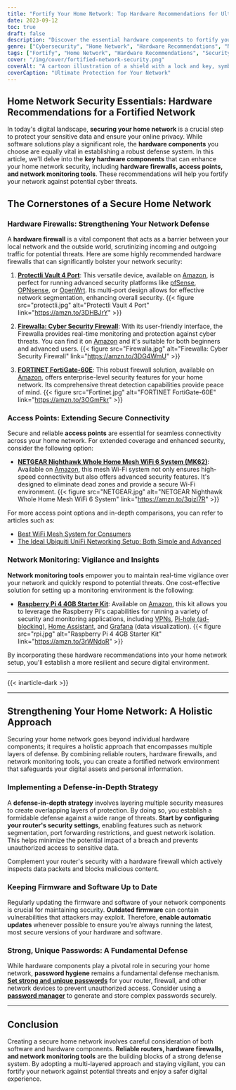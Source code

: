 ```yaml
---
title: "Fortify Your Home Network: Top Hardware Recommendations for Ultimate Security"
date: 2023-09-12
toc: true
draft: false
description: "Discover the essential hardware components to fortify your home network against cyber threats. Learn about hardware firewalls, access points, and monitoring tools."
genre: ["Cybersecurity", "Home Network", "Hardware Recommendations", "Network Security", "Digital Privacy", "Online Safety", "Internet Security", "Home Networking", "Technology", "Smart Home"]
tags: ["Fortify", "Home Network", "Hardware Recommendations", "Security", "Cyber Threats", "Hardware Firewalls", "Access Points", "Network Monitoring", "Digital Privacy", "Online Safety", "Internet Security", "Mesh WiFi", "Raspberry Pi 4", "Protectli Vault", "Firewalla", "FORTINET FortiGate-60E", "NETGEAR Nighthawk", "Network Defense", "Robust Firewall", "Secure Connectivity", "Real-Time Monitoring", "Data Visualization", "Multi-Layered Security", "Password Hygiene", "Firmware Updates", "Secure WiFi", "Resilient Network", "Fortified Digital Environment", "Online Privacy", "Home Network Setup"]
cover: "/img/cover/fortified-network-security.png"
coverAlt: "A cartoon illustration of a shield with a lock and key, symbolizing fortified network security."
coverCaption: "Ultimate Protection for Your Network"
---
```


## Home Network Security Essentials: Hardware Recommendations for a Fortified Network

In today's digital landscape, **securing your home network** is a crucial step to protect your sensitive data and ensure your online privacy. While software solutions play a significant role, the **hardware components** you choose are equally vital in establishing a robust defense system. In this article, we'll delve into the **key hardware components** that can enhance your home network security, including **hardware firewalls, access points, and network monitoring tools**. These recommendations will help you fortify your network against potential cyber threats.

## The Cornerstones of a Secure Home Network

### Hardware Firewalls: Strengthening Your Network Defense

A **hardware firewall** is a vital component that acts as a barrier between your local network and the outside world, scrutinizing incoming and outgoing traffic for potential threats. Here are some highly recommended hardware firewalls that can significantly bolster your network security:

1. [**Protectli Vault 4 Port**](https://amzn.to/3DHBJrY): This versatile device, available on [Amazon](https://amzn.to/3DHBJrY), is perfect for running advanced security platforms like [pfSense](https://www.pfsense.org/), [OPNsense](https://opnsense.org/), or [OpenWrt](https://openwrt.org/). Its multi-port design allows for effective network segmentation, enhancing overall security. {{< figure src="protectli.jpg" alt="Protectli Vault 4 Port" link="https://amzn.to/3DHBJrY" >}}

2. [**Firewalla: Cyber Security Firewall**](https://amzn.to/3DG4WmU): With its user-friendly interface, the Firewalla provides real-time monitoring and protection against cyber threats. You can find it on [Amazon](https://amzn.to/3DG4WmU) and it's suitable for both beginners and advanced users. {{< figure src="Firewalla.jpg" alt="Firewalla: Cyber Security Firewall" link="https://amzn.to/3DG4WmU" >}}

3. [**FORTINET FortiGate-60E**](https://amzn.to/3OGmFkr): This robust firewall solution, available on [Amazon](https://amzn.to/3OGmFkr), offers enterprise-level security features for your home network. Its comprehensive threat detection capabilities provide peace of mind. {{< figure src="Fortinet.jpg" alt="FORTINET FortiGate-60E" link="https://amzn.to/3OGmFkr" >}}

### Access Points: Extending Secure Connectivity

Secure and reliable **access points** are essential for seamless connectivity across your home network. For extended coverage and enhanced security, consider the following option:

- [**NETGEAR Nighthawk Whole Home Mesh WiFi 6 System (MK62)**](https://amzn.to/3qizl7R): Available on [Amazon](https://amzn.to/3qizl7R), this mesh Wi-Fi system not only ensures high-speed connectivity but also offers advanced security features. It's designed to eliminate dead zones and provide a secure Wi-Fi environment. {{< figure src="NETGEAR.jpg" alt="NETGEAR Nighthawk Whole Home Mesh WiFi 6 System" link="https://amzn.to/3qizl7R" >}}

For more access point options and in-depth comparisons, you can refer to articles such as:
- [Best WiFi Mesh System for Consumers](https://simeononsecurity.com/articles/best-wifi-mesh-system-for-consumers/)
- [The Ideal Ubiquiti UniFi Networking Setup: Both Simple and Advanced](https://simeononsecurity.com/articles/the-ideal-ubiquiti-unifi-networking-setup-both-simple-and-advanced/)

### Network Monitoring: Vigilance and Insights

**Network monitoring tools** empower you to maintain real-time vigilance over your network and quickly respond to potential threats. One cost-effective solution for setting up a monitoring environment is the following:

- [**Raspberry Pi 4 4GB Starter Kit**](https://amzn.to/3rWNdoR): Available on [Amazon](https://amzn.to/3rWNdoR), this kit allows you to leverage the Raspberry Pi's capabilities for running a variety of security and monitoring applications, including [VPNs](https://openvpn.net/), [Pi-hole (ad-blocking)](https://pi-hole.net/), [Home Assistant](https://www.home-assistant.io/), and [Grafana](https://grafana.com/) (data visualization). {{< figure src="rpi.jpg" alt="Raspberry Pi 4 4GB Starter Kit" link="https://amzn.to/3rWNdoR" >}}

By incorporating these hardware recommendations into your home network setup, you'll establish a more resilient and secure digital environment.

______

{{< inarticle-dark >}}
______

## Strengthening Your Home Network: A Holistic Approach

Securing your home network goes beyond individual hardware components; it requires a holistic approach that encompasses multiple layers of defense. By combining reliable routers, hardware firewalls, and network monitoring tools, you can create a fortified network environment that safeguards your digital assets and personal information.

### Implementing a Defense-in-Depth Strategy

A **defense-in-depth strategy** involves layering multiple security measures to create overlapping layers of protection. By doing so, you establish a formidable defense against a wide range of threats. **Start by configuring your router's security settings**, enabling features such as network segmentation, port forwarding restrictions, and guest network isolation. This helps minimize the potential impact of a breach and prevents unauthorized access to sensitive data.

Complement your router's security with a hardware firewall which actively inspects data packets and blocks malicious content. 

### Keeping Firmware and Software Up to Date

Regularly updating the firmware and software of your network components is crucial for maintaining security. **Outdated firmware** can contain vulnerabilities that attackers may exploit. Therefore, **enable automatic updates** whenever possible to ensure you're always running the latest, most secure versions of your hardware and software.

### Strong, Unique Passwords: A Fundamental Defense

While hardware components play a pivotal role in securing your home network, **password hygiene** remains a fundamental defense mechanism. [**Set strong and unique passwords**](https://simeononsecurity.com/articles/how-to-create-strong-passwords/) for your router, firewall, and other network devices to prevent unauthorized access. Consider using a [**password manager**](https://simeononsecurity.com/articles/how-to-choose-a-password-manager/) to generate and store complex passwords securely.

______

## Conclusion

Creating a secure home network involves careful consideration of both software and hardware components. **Reliable routers, hardware firewalls, and network monitoring tools** are the building blocks of a strong defense system. By adopting a multi-layered approach and staying vigilant, you can fortify your network against potential threats and enjoy a safer digital experience.